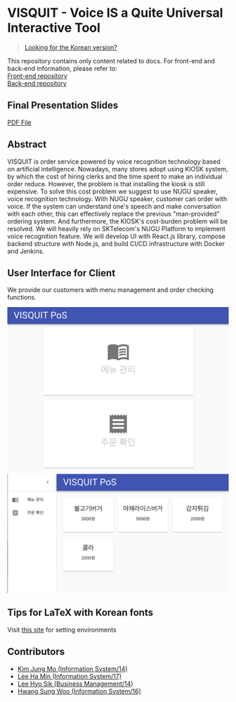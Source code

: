# VISQUIT - Voice IS a Quite Universal Interactive Tool

> [Looking for the Korean version?](https://github.com/FallenMapoBridge/project_documentation)

This repository contains only content related to docs. For front-end and back-end information, please refer to:  
[Front-end repository](https://github.com/FallenMapoBridge/visquit-frontend)  
[Back-end repository](https://github.com/FallenMapoBridge/visquit-backend)  

## Final Presentation Slides
[PDF File](https://github.com/FallenMapoBridge/project_documentation/blob/master/final/se_ppt_v3.pdf)

## Abstract
VISQUIT is order service powered by voice recognition technology based on artificial intelligence. Nowadays, many stores adopt using KIOSK system, by which the cost of hiring clerks and the time spent to make an individual order reduce. However, the problem is that installing the kiosk is still expensive.
To solve this cost problem we suggest to use NUGU speaker, voice recognition technology. With NUGU speaker, customer can order with voice.  If the system can understand one's speech and make conversation with each other, this can effectively replace the previous "man-provided" ordering system. And furthermore, the KIOSK's cost-burden problem will be resolved.
We will heavily rely on SKTelecom's NUGU Platform to implement voice recognition feature. We will develop UI with React.js library, compose backend structure with Node.js, and build CI/CD infrastructure with Docker and Jenkins.

## User Interface for Client
We provide our customers with menu management and order checking functions.  

![Client UI](/src/Client_UI_1.png)
![Client UI](/src/Client_UI_2.png)

## Tips for LaTeX with Korean fonts

Visit [this site](http://wiki.ktug.org/wiki/wiki.php/MacTeX%20%EC%84%A4%EC%B9%98#s-3.2) for setting environments

## Contributors

- [Kim Jung Mo (Information System/14)](https://github.com/cadenzah)
- [Lee Ha Min (Information System/17)](https://github.com/hamin7)
- [Lee Hyo Sik (Business Management/14)](https://github.com/hy06ix)
- [Hwang Sung Woo (Information System/16)](https://github.com/king10tech)
